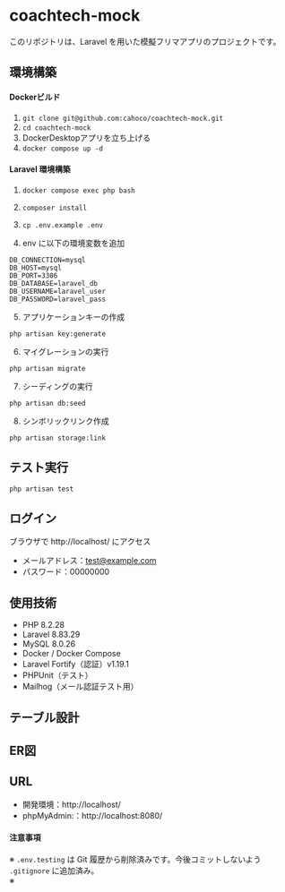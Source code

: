 # coachtech-mock

このリポジトリは、Laravel を用いた模擬フリマアプリのプロジェクトです。

## 環境構築

#### Dockerビルド

1. ```git clone git@github.com:cahoco/coachtech-mock.git```
2. ```cd coachtech-mock```
3. DockerDesktopアプリを立ち上げる
4. ```docker compose up -d```

#### Laravel 環境構築

1. ```docker compose exec php bash```

2. ```composer install```

3. ```cp .env.example .env```

4. env に以下の環境変数を追加

```
DB_CONNECTION=mysql
DB_HOST=mysql
DB_PORT=3306
DB_DATABASE=laravel_db
DB_USERNAME=laravel_user
DB_PASSWORD=laravel_pass
```

5. アプリケーションキーの作成

```
php artisan key:generate
```

6. マイグレーションの実行

```
php artisan migrate
```

7. シーディングの実行

```
php artisan db:seed
```

8. シンボリックリンク作成

```
php artisan storage:link
```

## テスト実行

```
php artisan test
```

## ログイン

ブラウザで http://localhost/ にアクセス

- メールアドレス：test@example.com
- パスワード：00000000

## 使用技術

- PHP 8.2.28
- Laravel 8.83.29
- MySQL 8.0.26 
- Docker / Docker Compose
- Laravel Fortify（認証）v1.19.1
- PHPUnit（テスト）
- Mailhog（メール認証テスト用）

## テーブル設計

## ER図

## URL

* 開発環境：http://localhost/
* phpMyAdmin:：http://localhost:8080/

#### 注意事項

※ `.env.testing` は Git 履歴から削除済みです。今後コミットしないよう `.gitignore` に追加済み。  
※

